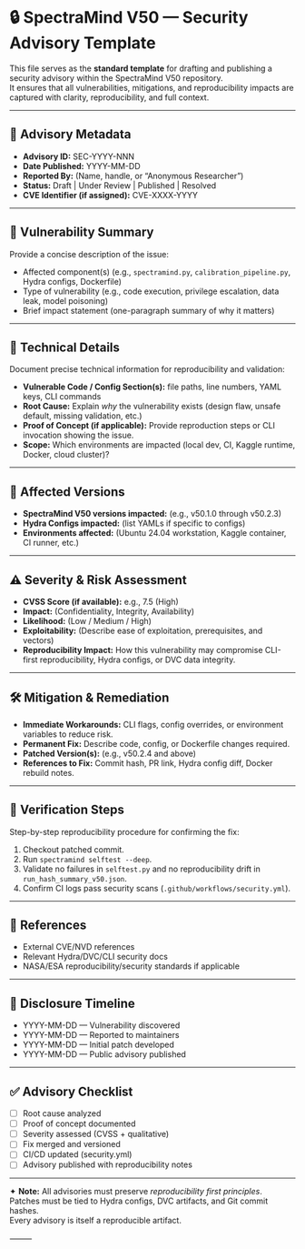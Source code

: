 # 🔒 SpectraMind V50 — Security Advisory Template

This file serves as the **standard template** for drafting and publishing a security advisory 
within the SpectraMind V50 repository.  
It ensures that all vulnerabilities, mitigations, and reproducibility impacts are captured 
with clarity, reproducibility, and full context.

---

## 📌 Advisory Metadata
- **Advisory ID:** SEC-YYYY-NNN  
- **Date Published:** YYYY-MM-DD  
- **Reported By:** (Name, handle, or “Anonymous Researcher”)  
- **Status:** Draft | Under Review | Published | Resolved  
- **CVE Identifier (if assigned):** CVE-XXXX-YYYY  

---

## 🚨 Vulnerability Summary
Provide a concise description of the issue:
- Affected component(s) (e.g., `spectramind.py`, `calibration_pipeline.py`, Hydra configs, Dockerfile)  
- Type of vulnerability (e.g., code execution, privilege escalation, data leak, model poisoning)  
- Brief impact statement (one-paragraph summary of why it matters)

---

## 🔎 Technical Details
Document precise technical information for reproducibility and validation:
- **Vulnerable Code / Config Section(s):** file paths, line numbers, YAML keys, CLI commands  
- **Root Cause:** Explain *why* the vulnerability exists (design flaw, unsafe default, missing validation, etc.)  
- **Proof of Concept (if applicable):** Provide reproduction steps or CLI invocation showing the issue.  
- **Scope:** Which environments are impacted (local dev, CI, Kaggle runtime, Docker, cloud cluster)?  

---

## 🧭 Affected Versions
- **SpectraMind V50 versions impacted:** (e.g., v50.1.0 through v50.2.3)  
- **Hydra Configs impacted:** (list YAMLs if specific to configs)  
- **Environments affected:** (Ubuntu 24.04 workstation, Kaggle container, CI runner, etc.)  

---

## ⚠️ Severity & Risk Assessment
- **CVSS Score (if available):** e.g., 7.5 (High)  
- **Impact:** (Confidentiality, Integrity, Availability)  
- **Likelihood:** (Low / Medium / High)  
- **Exploitability:** (Describe ease of exploitation, prerequisites, and vectors)  
- **Reproducibility Impact:** How this vulnerability may compromise CLI-first reproducibility, Hydra configs, or DVC data integrity.  

---

## 🛠️ Mitigation & Remediation
- **Immediate Workarounds:** CLI flags, config overrides, or environment variables to reduce risk.  
- **Permanent Fix:** Describe code, config, or Dockerfile changes required.  
- **Patched Version(s):** (e.g., v50.2.4 and above)  
- **References to Fix:** Commit hash, PR link, Hydra config diff, Docker rebuild notes.  

---

## 📑 Verification Steps
Step-by-step reproducibility procedure for confirming the fix:
1. Checkout patched commit.  
2. Run `spectramind selftest --deep`.  
3. Validate no failures in `selftest.py` and no reproducibility drift in `run_hash_summary_v50.json`.  
4. Confirm CI logs pass security scans (`.github/workflows/security.yml`).  

---

## 🔗 References
- External CVE/NVD references  
- Relevant Hydra/DVC/CLI security docs  
- NASA/ESA reproducibility/security standards if applicable  

---

## 🧾 Disclosure Timeline
- YYYY-MM-DD — Vulnerability discovered  
- YYYY-MM-DD — Reported to maintainers  
- YYYY-MM-DD — Initial patch developed  
- YYYY-MM-DD — Public advisory published  

---

## ✅ Advisory Checklist
- [ ] Root cause analyzed  
- [ ] Proof of concept documented  
- [ ] Severity assessed (CVSS + qualitative)  
- [ ] Fix merged and versioned  
- [ ] CI/CD updated (security.yml)  
- [ ] Advisory published with reproducibility notes  

---

✦ **Note:** All advisories must preserve *reproducibility first principles*.  
Patches must be tied to Hydra configs, DVC artifacts, and Git commit hashes.  
Every advisory is itself a reproducible artifact.


⸻

